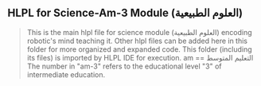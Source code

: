 ## HLPL for Science-Am-3 Module (العلوم الطبيعية)
>This is the main hlpl file for science module (العلوم الطبيعية) encoding robotic's mind teaching it.
>Other hlpl files can be added here in this folder for more organized and expanded code.
>This folder (including its files) is imported by HLPL IDE for execution.
>am == التعليم المتوسط
>The number in "am-3" refers to the educational level "3" of intermediate education.
